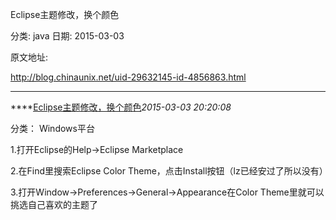 
Eclipse主题修改，换个颜色

分类: java
日期: 2015-03-03

原文地址: 

http://blog.chinaunix.net/uid-29632145-id-4856863.html

------

****[Eclipse主题修改，换个颜色]()*2015-03-03 20:20:08*

分类： Windows平台



1.打开Eclipse的Help->Eclipse Marketplace


2.在Find里搜索Eclipse Color Theme，点击Install按钮（lz已经安过了所以没有）


3.打开Window->Preferences->General->Appearance在Color Theme里就可以挑选自己喜欢的主题了
